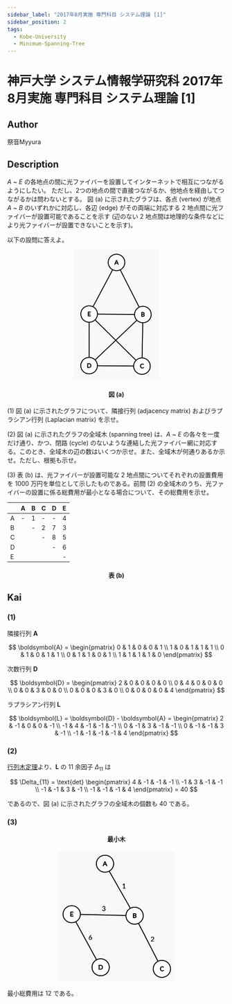 ```yaml
---
sidebar_label: "2017年8月実施 専門科目 システム理論 [1]"
sidebar_position: 2
tags:
  - Kobe-University
  - Minimum-Spanning-Tree
---
```

# 神戸大学 システム情報学研究科 2017年8月実施 専門科目 システム理論 \[1\]

## **Author**
祭音Myyura

## **Description**
$A$ ~ $E$ の各地点の間に光ファイバーを設置してインターネットで相互につながるようにしたい。
ただし、2つの地点の間で直接つながるか、他地点を経由してつながるかは問わないとする。 
図 (a) に示されたグラフは、各点 (vertex) が地点 $A$ ~ $B$ のいずれかに対応し、各辺 (edge) がその両端に対応する 2 地点間に光ファイバーが設置可能であることを示す (辺のない 2 地点間は地理的な条件などにより光ファイバーが設置できないことを示す)。

以下の設問に答えよ。

<figure style="text-align:center;">
  <img src="https://raw.githubusercontent.com/Myyura/the_kai_project_assets/main/kakomonn/kobe_university/system_informatics/csi_201708_senmon_system_1_p1.png" width="200" height="300" alt=""/>
</figure>

#### <center> 図 (a)

(1) 図 (a) に示されたグラフについて、隣接行列 (adjacency matrix) およびラプラシアン行列 (Laplacian matrix) を示せ。

(2) 図 (a) に示されたグラフの全域木 (spanning tree) は、$A$ ~ $E$ の各々を一度だけ通り、かつ、閉路 (cycle) のないような連結した光ファイバー網に対応する。このとき、全域木の辺の数はいくつか示せ。また、全域木が何通りあるか示せ。ただし、根拠も示せ。

(3) 表 (b) は、光ファイバーが設置可能な 2 地点間についてそれぞれの設置費用を 1000 万円を単位として示したものである。前問 (2) の全域木のうち、光ファイバーの設置に係る総費用が最小となる場合について、その総費用を示せ。

<style>
table {
margin: auto;
}
</style>

|  | A | B | C | D | E |
| -| - | - | - | - | - |
|A | - | 1 | - | - | 4 |
|B |   | - | 2 | 7 | 3 |
|C |   |   | - | 8 | 5 |
|D |   |   |   | - | 6 |
|E |   |   |   |   | - |

#### <center> 表 (b)

## **Kai**
### (1)
隣接行列 $\boldsymbol{A}$

$$
\boldsymbol{A} = \begin{pmatrix}
0 & 1 & 0 & 0 & 1 \\
1 & 0 & 1 & 1 & 1 \\
0 & 1 & 0 & 1 & 1 \\
0 & 1 & 1 & 0 & 1 \\
1 & 1 & 1 & 1 & 0
\end{pmatrix}
$$

次数行列 $\boldsymbol{D}$

$$
\boldsymbol{D} = \begin{pmatrix}
2 & 0 & 0 & 0 & 0 \\
0 & 4 & 0 & 0 & 0 \\
0 & 0 & 3 & 0 & 0 \\
0 & 0 & 0 & 3 & 0 \\
0 & 0 & 0 & 0 & 4
\end{pmatrix}
$$

ラプラシアン行列 $\boldsymbol{L}$

$$
\boldsymbol{L} = \boldsymbol{D} - \boldsymbol{A} = \begin{pmatrix}
2 & -1 & 0 & 0 & -1 \\
-1 & 4 & -1 & -1 & -1 \\
0 & -1 & 3 & -1 & -1 \\
0 & -1 & -1 & 3 & -1 \\
-1 & -1 & -1 & -1 & 4
\end{pmatrix}
$$

### (2)
[行列木定理](https://en.wikipedia.org/wiki/Kirchhoff%27s_theorem)より、$\boldsymbol{L}$ の $11$ 余因子 $\Delta_{11}$ は

$$
\Delta_{11} = \text{det} \begin{pmatrix}
4 & -1 & -1 & -1 \\
-1 & 3 & -1 & -1 \\
-1 & -1 & 3 & -1 \\
-1 & -1 & -1 & 4
\end{pmatrix} = 40
$$

であるので、図 (a) に示されたグラフの全域木の個数も 40 である。

### (3)

#### <center> 最小木

<figure style="text-align:center;">
  <img src="https://raw.githubusercontent.com/Myyura/the_kai_project_assets/main/kakomonn/kobe_university/system_informatics/csi_201708_senmon_system_1_p2.png" width="270" height="300" alt=""/>
</figure>

最小総費用は 12 である。